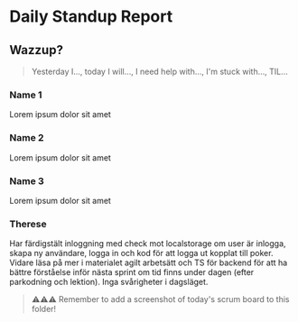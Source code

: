 # Daily Standup Report

## Wazzup?
> Yesterday I…, today I will…, I need help with…, I'm stuck with…, TIL…

### Name 1
Lorem ipsum dolor sit amet

### Name 2
Lorem ipsum dolor sit amet

### Name 3
Lorem ipsum dolor sit amet

### Therese
Har färdigstält inloggning med check mot localstorage om user är inlogga, skapa ny användare, logga in och kod för att logga ut kopplat till poker. Vidare läsa på mer i materialet agilt arbetsätt och TS för backend för att ha bättre förståelse inför nästa sprint om tid finns under dagen (efter parkodning och lektion). Inga svårigheter i dagsläget. 


> ⚠️⚠️⚠️ Remember to add a screenshot of today's scrum board to this folder!

